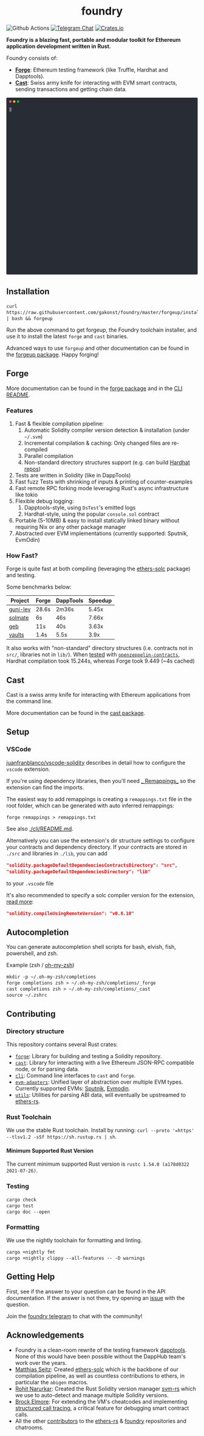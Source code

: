 # <h1 align="center"> foundry </h1>

![Github Actions](https://github.com/gakonst/foundry/workflows/Tests/badge.svg)
[![Telegram Chat](https://img.shields.io/endpoint?color=neon&style=flat-square&url=https%3A%2F%2Ftg.sumanjay.workers.dev%2Ffoundry_rs)](https://t.me/foundry_rs)
[![Crates.io][crates-badge]][crates-url]

[crates-badge]: https://img.shields.io/crates/v/foundry.svg

[crates-url]: https://crates.io/crates/foundry-rs

**Foundry is a blazing fast, portable and modular toolkit for Ethereum application development written in Rust.**

Foundry consists of:

- [**Forge**](./forge): Ethereum testing framework (like Truffle, Hardhat and Dapptools).
- [**Cast**](./cast): Swiss army knife for interacting with EVM smart contracts, sending transactions and getting chain
  data.

![demo](./assets/demo.svg)

## Installation 

```
curl https://raw.githubusercontent.com/gakonst/foundry/master/forgeup/install | bash && forgeup
```

Run the above command to get forgeup, the Foundry toolchain installer, and use it to install the latest `forge` and `cast` binaries.

Advanced ways to use `forgeup` and other documentation can be found in the [forgeup package](./forgeup/README.md). Happy forging!

## Forge

More documentation can be found in the [forge package](./forge/README.md) and in the [CLI README](./cli/README.md).

### Features

1. Fast & flexible compilation pipeline:
    1. Automatic Solidity compiler version detection & installation (under
       `~/.svm`)
    1. Incremental compilation & caching: Only changed files are re-compiled
    1. Parallel compilation
    1. Non-standard directory structures support (e.g. can build
       [Hardhat repos](https://twitter.com/gakonst/status/1461289225337421829))
1. Tests are written in Solidity (like in DappTools)
1. Fast fuzz Tests with shrinking of inputs & printing of counter-examples
1. Fast remote RPC forking mode leveraging Rust's async infrastructure like tokio
1. Flexible debug logging:
    1. Dapptools-style, using `DsTest`'s emitted logs
    1. Hardhat-style, using the popular `console.sol` contract
1. Portable (5-10MB) & easy to install statically linked binary without requiring Nix or any other package manager
1. Abstracted over EVM implementations (currently supported: Sputnik, EvmOdin)

### How Fast?

Forge is quite fast at both compiling (leveraging the
[ethers-solc](https://github.com/gakonst/ethers-rs/tree/master/ethers-solc/)
package) and testing.

Some benchmarks below:

| Project                                             | Forge | DappTools | Speedup |
| --------------------------------------------------- | ----- | --------- | ------- |
| [guni-lev](https://github.com/hexonaut/guni-lev/)   | 28.6s | 2m36s     | 5.45x   |
| [solmate](https://github.com/Rari-Capital/solmate/) | 6s    | 46s       | 7.66x   |
| [geb](https://github.com/reflexer-labs/geb)         | 11s   | 40s       | 3.63x   |
| [vaults](https://github.com/rari-capital/vaults)    | 1.4s  | 5.5s      | 3.9x    |

It also works with "non-standard" directory structures (i.e. contracts not in
`src/`, libraries not in `lib/`). When
[tested](https://twitter.com/gakonst/status/1461289225337421829) with
[`openzeppelin-contracts`](https://github.com/OpenZeppelin/openzeppelin-contracts), Hardhat compilation took 15.244s,
whereas Forge took 9.449 (~4s cached)

## Cast

Cast is a swiss army knife for interacting with Ethereum applications from the command line.

More documentation can be found in the [cast package](./cast/README.md).

## Setup

### VSCode

[juanfranblanco/vscode-solidity](https://github.com/juanfranblanco/vscode-solidity) describes in detail how to configure
the `vscode` extension.

If you're using dependency libraries, then you'll need [_
Remappings_](https://github.com/juanfranblanco/vscode-solidity#remappings) so the extension can find the imports.

The easiest way to add remappings is creating a `remappings.txt` file in the root folder, which can be generated with
auto inferred remappings:

```shell
forge remappings > remappings.txt
```

See also [./cli/README.md](./cli/README.md#Remappings).

Alternatively you can use the extension's dir structure settings to configure your contracts and dependency directory.
If your contracts are stored in `./src` and libraries in `./lib`, you can add

```json
"solidity.packageDefaultDependenciesContractsDirectory": "src",
"solidity.packageDefaultDependenciesDirectory": "lib"
```

to your `.vscode` file

It's also recommended to specify a solc compiler version for the
extension, [read more](https://github.com/juanfranblanco/vscode-solidity#remote-download):

```json
"solidity.compileUsingRemoteVersion": "v0.8.10"
```

## Autocompletion

You can generate autocompletion shell scripts for bash, elvish, fish, powershell, and zsh.

Example (zsh / [oh-my-zsh](https://ohmyz.sh/))

```shell
mkdir -p ~/.oh-my-zsh/completions
forge completions zsh > ~/.oh-my-zsh/completions/_forge
cast completions zsh > ~/.oh-my-zsh/completions/_cast
source ~/.zshrc
```

## Contributing

### Directory structure

This repository contains several Rust crates:

- [`forge`](forge): Library for building and testing a Solidity repository.
- [`cast`](cast): Library for interacting with a live Ethereum JSON-RPC compatible node, or for parsing data.
- [`cli`](cli): Command line interfaces to `cast` and `forge`.
- [`evm-adapters`](evm-adapters): Unified layer of abstraction over multiple EVM types. Currently supported EVMs:
  [Sputnik](https://github.com/rust-blockchain/evm/),
  [Evmodin](https://github.com/vorot93/evmodin).
- [`utils`](utils): Utilities for parsing ABI data, will eventually be upstreamed
  to [ethers-rs](https://github.com/gakonst/ethers-rs/).

### Rust Toolchain

We use the stable Rust toolchain. Install by running:
`curl --proto '=https' --tlsv1.2 -sSf https://sh.rustup.rs | sh`.

#### Minimum Supported Rust Version

The current minimum supported Rust version is
`rustc 1.54.0 (a178d0322 2021-07-26)`.

### Testing

```shell
cargo check
cargo test
cargo doc --open
```

### Formatting

We use the nightly toolchain for formatting and linting.

```
cargo +nightly fmt
cargo +nightly clippy --all-features -- -D warnings
```

## Getting Help

First, see if the answer to your question can be found in the API documentation. If the answer is not there, try opening
an
[issue](https://github.com/gakonst/foundry/issues/new) with the question.

Join the [foundry telegram](https://t.me/foundry_rs) to chat with the community!

## Acknowledgements

- Foundry is a clean-room rewrite of the testing framework
  [dapptools](https://github.com/dapphub/dapptools). None of this would have been possible without the DappHub team's
  work over the years.
- [Matthias Seitz](https://twitter.com/mattsse_): Created
  [ethers-solc](https://github.com/gakonst/ethers-rs/tree/master/ethers-solc/)
  which is the backbone of our compilation pipeline, as well as countless contributions to ethers, in particular
  the `abigen` macros.
- [Rohit Narurkar](https://twitter.com/rohitnarurkar): Created the Rust Solidity version
  manager [svm-rs](https://github.com/roynalnaruto/svm-rs) which we use to auto-detect and manage multiple Solidity
  versions.
- [Brock Elmore](https://twitter.com/brockjelmore): For extending the VM's cheatcodes and implementing
  [structured call tracing](https://github.com/gakonst/foundry/pull/192), a critical feature for debugging smart
  contract calls.
- All the other
  [contributors](https://github.com/gakonst/foundry/graphs/contributors) to the
  [ethers-rs](https://github.com/gakonst/ethers-rs) &
  [foundry](https://github.com/gakonst/foundry) repositories and chatrooms.
